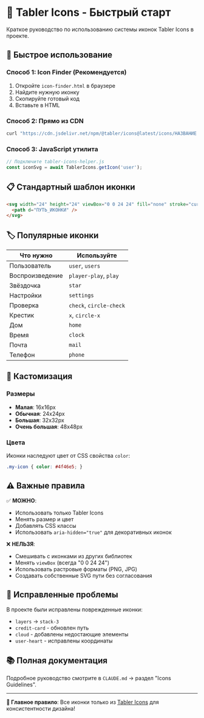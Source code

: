 # 🎯 Tabler Icons - Быстрый старт

Краткое руководство по использованию системы иконок Tabler Icons в проекте.

## 🚀 Быстрое использование

### Способ 1: Icon Finder (Рекомендуется)
1. Откройте `icon-finder.html` в браузере
2. Найдите нужную иконку
3. Скопируйте готовый код
4. Вставьте в HTML

### Способ 2: Прямо из CDN
```bash
curl "https://cdn.jsdelivr.net/npm/@tabler/icons@latest/icons/НАЗВАНИЕ.svg"
```

### Способ 3: JavaScript утилита
```javascript
// Подключите tabler-icons-helper.js
const iconSvg = await TablerIcons.getIcon('user');
```

## 📋 Стандартный шаблон иконки

```html
<svg width="24" height="24" viewBox="0 0 24 24" fill="none" stroke="currentColor" stroke-width="2" stroke-linecap="round" stroke-linejoin="round" aria-hidden="true">
  <path d="ПУТЬ_ИКОНКИ" />
</svg>
```

## 🏷️ Популярные иконки

| Что нужно | Используйте |
|-----------|-------------|
| Пользователь | `user`, `users` |
| Воспроизведение | `player-play`, `play` |
| Звёздочка | `star` |
| Настройки | `settings` |
| Проверка | `check`, `circle-check` |
| Крестик | `x`, `circle-x` |
| Дом | `home` |
| Время | `clock` |
| Почта | `mail` |
| Телефон | `phone` |

## 🎨 Кастомизация

### Размеры
- **Малая**: 16x16px
- **Обычная**: 24x24px  
- **Большая**: 32x32px
- **Очень большая**: 48x48px

### Цвета
Иконки наследуют цвет от CSS свойства `color`:
```css
.my-icon { color: #4f46e5; }
```

## ⚠️ Важные правила

✅ **МОЖНО**:
- Использовать только Tabler Icons
- Менять размер и цвет
- Добавлять CSS классы
- Использовать `aria-hidden="true"` для декоративных иконок

❌ **НЕЛЬЗЯ**:
- Смешивать с иконками из других библиотек
- Менять `viewBox` (всегда "0 0 24 24")
- Использовать растровые форматы (PNG, JPG)
- Создавать собственные SVG пути без согласования

## 🔧 Исправленные проблемы

В проекте были исправлены поврежденные иконки:
- `layers` → `stack-3` 
- `credit-card` - обновлен путь
- `cloud` - добавлены недостающие элементы
- `user-heart` - исправлены координаты

## 📚 Полная документация

Подробное руководство смотрите в `CLAUDE.md` → раздел "Icons Guidelines".

---

**🎯 Главное правило**: Все иконки только из [Tabler Icons](https://tabler.io/icons) для консистентности дизайна!